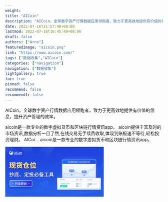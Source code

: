 ```yaml
---
weight: 
title: "AICoin"
description: "AICoin，全球数字资产行情数据应用领跑者，致力于更高效地提供有价值的信息，提升资产管理的效率"
date: 2022-07-16T21:57:40+08:00
lastmod: 2022-07-16T16:45:40+08:00
draft: false
authors: ["Arno"]
featuredImage: "aicoin.png"
link: "https://www.aicoin.com/"
tags: ["数据收集","AICoin"]
categories: ["navigation"]
navigation: ["数据收集"]
lightgallery: true
toc: true
pinned: false
recommend: false
recommend1: false
---
```

AICoin，全球数字资产行情数据应用领跑者，致力于更高效地提供有价值的信息，提升资产管理的效率。

aicoin是一款专业的数字虚拟货币和区块链行情资讯app。 aicoin提供丰富及时的市场资讯,数据分析一目了然,在线交易无手续费收取,体现到账极速不等待,轻松投资理财。 AICoi... aicoin是一款专业的数字虚拟货币和区块链行情资讯app。

![下载](下载.jpg)
